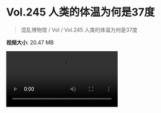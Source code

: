 # Vol.245 人类的体温为何是37度

> 混乱博物馆 / Vol / Vol.245 人类的体温为何是37度

**视频大小**: 20.47 MB

<div class="video"><video src="https://file.hsyhx.top/archive/245.mp4" controls preload>🤔 您的浏览器不支持 video 标签</video></div>